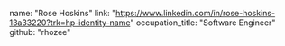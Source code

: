 name: "Rose Hoskins"
link: "https://www.linkedin.com/in/rose-hoskins-13a33220?trk=hp-identity-name"
occupation_title: "Software Engineer"
github: "rhozee"
